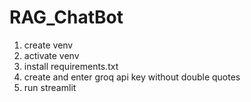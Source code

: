 # RAG_ChatBot

1. create venv
2. activate venv
3. install requirements.txt
4. create and enter groq api key without double quotes
5. run streamlit
